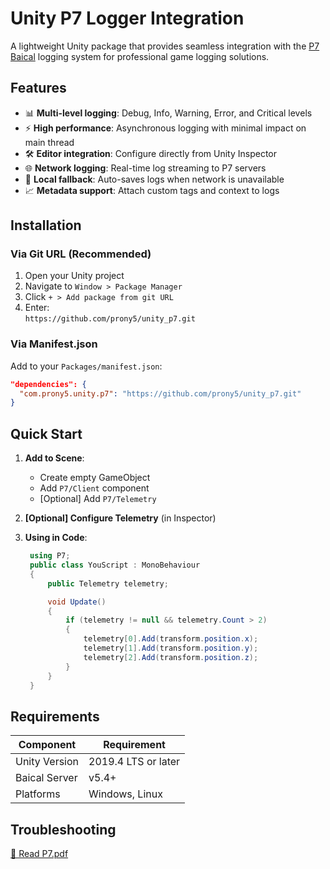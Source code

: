 # Unity P7 Logger Integration

A lightweight Unity package that provides seamless integration with the [P7 Baical](https://baical.net/) logging system for professional game logging solutions.

## Features

- 📊 **Multi-level logging**: Debug, Info, Warning, Error, and Critical levels
- ⚡ **High performance**: Asynchronous logging with minimal impact on main thread
- 🛠 **Editor integration**: Configure directly from Unity Inspector
- 🌐 **Network logging**: Real-time log streaming to P7 servers
- 📂 **Local fallback**: Auto-saves logs when network is unavailable
- 📈 **Metadata support**: Attach custom tags and context to logs

## Installation

### Via Git URL (Recommended)
1. Open your Unity project
2. Navigate to `Window > Package Manager`
3. Click `+ > Add package from git URL`
4. Enter:  
   `https://github.com/prony5/unity_p7.git`

### Via Manifest.json
Add to your `Packages/manifest.json`:
```json
"dependencies": {
  "com.prony5.unity.p7": "https://github.com/prony5/unity_p7.git"
}
```

## Quick Start

1. **Add to Scene**:
   - Create empty GameObject
   - Add `P7/Client` component
   - [Optional] Add `P7/Telemetry`

2. **[Optional] Configure Telemetry** (in Inspector)

3. **Using in Code**:
   ```csharp
    using P7;
    public class YouScript : MonoBehaviour
    {
        public Telemetry telemetry;

        void Update()
        {
            if (telemetry != null && telemetry.Count > 2)
            {
                telemetry[0].Add(transform.position.x);
                telemetry[1].Add(transform.position.y);
                telemetry[2].Add(transform.position.z);
            }
        }
    }
   ```
## Requirements

| Component      | Requirement                         |
|----------------|-------------------------------------|
| Unity Version  | 2019.4 LTS or later                 |
| Baical Server  | v5.4+                               |
| Platforms      | Windows, Linux                      |

## Troubleshooting

[📄 Read P7.pdf](/Docs/P7.pdf)
